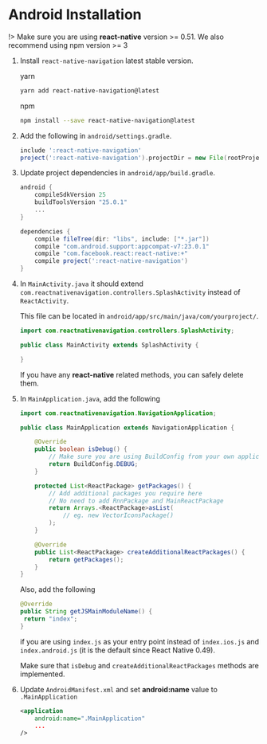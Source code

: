 # Android Installation

!> Make sure you are using **react-native** version >= 0.51. We also recommend using npm version >= 3

1. Install `react-native-navigation` latest stable version.

	yarn
    ```sh
    yarn add react-native-navigation@latest
    ```

    npm

    ```sh
    npm install --save react-native-navigation@latest
    ```

2. Add the following in `android/settings.gradle`.

	```groovy
	include ':react-native-navigation'
	project(':react-native-navigation').projectDir = new File(rootProject.projectDir, '../node_modules/react-native-navigation/android/app/')
	```

3. Update project dependencies in `android/app/build.gradle`.
	```groovy
	android {
		compileSdkVersion 25
		buildToolsVersion "25.0.1"
		...
	}

	dependencies {
		compile fileTree(dir: "libs", include: ["*.jar"])
		compile "com.android.support:appcompat-v7:23.0.1"
		compile "com.facebook.react:react-native:+"
		compile project(':react-native-navigation')
	}
	```

4. In `MainActivity.java` it should extend `com.reactnativenavigation.controllers.SplashActivity` instead of `ReactActivity`.

	This file can be located in `android/app/src/main/java/com/yourproject/`.

	```java
	import com.reactnativenavigation.controllers.SplashActivity;

	public class MainActivity extends SplashActivity {

	}
	```

	If you have any **react-native** related methods, you can safely delete them.

5. In `MainApplication.java`, add the following
	```java
	import com.reactnativenavigation.NavigationApplication;

	public class MainApplication extends NavigationApplication {

		@Override
		public boolean isDebug() {
			// Make sure you are using BuildConfig from your own application
			return BuildConfig.DEBUG;
		}

		protected List<ReactPackage> getPackages() {
			// Add additional packages you require here
			// No need to add RnnPackage and MainReactPackage
			return Arrays.<ReactPackage>asList(
				// eg. new VectorIconsPackage()
			);
		}

		@Override
		public List<ReactPackage> createAdditionalReactPackages() {
			return getPackages();
		}
	}
	```

	Also, add the following

   ```java
   @Override
   public String getJSMainModuleName() {
   	return "index";
   }
   ```

   if you are using `index.js` as your entry point instead of `index.ios.js` and `index.android.js` (it is the default since React Native 0.49).

	Make sure that `isDebug` and `createAdditionalReactPackages` methods are implemented.

6. Update `AndroidManifest.xml` and set **android:name** value to `.MainApplication`
	```xml
	<application
		android:name=".MainApplication"
		...
	/>
	```
